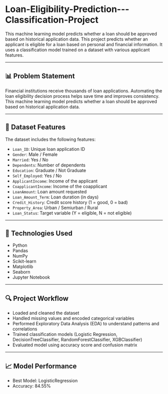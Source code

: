 # Loan-Eligibility-Prediction---Classification-Project
This machine learning model predicts whether a loan should be approved based on historical application data.
This project predicts whether an applicant is eligible for a loan based on personal and financial information. It uses a classification model trained on a dataset with various applicant features.

---

## 📊 Problem Statement

Financial institutions receive thousands of loan applications. Automating the loan eligibility decision process helps save time and improves consistency. This machine learning model predicts whether a loan should be approved based on historical application data.

---

## 🧾 Dataset Features

The dataset includes the following features:

- `Loan_ID`: Unique loan application ID
- `Gender`: Male / Female
- `Married`: Yes / No
- `Dependents`: Number of dependents
- `Education`: Graduate / Not Graduate
- `Self_Employed`: Yes / No
- `ApplicantIncome`: Income of the applicant
- `CoapplicantIncome`: Income of the coapplicant
- `LoanAmount`: Loan amount requested
- `Loan_Amount_Term`: Loan duration (in days)
- `Credit_History`: Credit score history (1 = good, 0 = bad)
- `Property_Area`: Urban / Semiurban / Rural
- `Loan_Status`: Target variable (Y = eligible, N = not eligible)

---

## 🔧 Technologies Used

- Python  
- Pandas  
- NumPy  
- Scikit-learn  
- Matplotlib  
- Seaborn  
- Jupyter Notebook  

---

## 🔍 Project Workflow

- Loaded and cleaned the dataset  
- Handled missing values and encoded categorical variables  
- Performed Exploratory Data Analysis (EDA) to understand patterns and correlations  
- Trained classification models (Logistic Regression, DecisionTreeClassifier, RandomForestClassifier, XGBClassifier)  
- Evaluated model using accuracy score and confusion matrix

---

## 📈 Model Performance

- Best Model: LogisticRegression 
- Accuracy: 84.55%  
